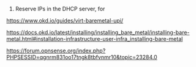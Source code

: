 1. Reserve IPs in the DHCP server, for 


https://www.okd.io/guides/virt-baremetal-upi/


https://docs.okd.io/latest/installing/installing_bare_metal/installing-bare-metal.html#installation-infrastructure-user-infra_installing-bare-metal


https://forum.opnsense.org/index.php?PHPSESSID=qgnrm831oo17tngk8tbfvnmr10&topic=23284.0
